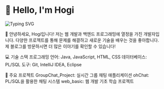 # 👋 Hello, I'm Hogi

![Typing SVG](https://readme-typing-svg.demolab.com?font=Fira+Code&size=24&duration=3000&pause=1000&color=FF5733&center=false&vCenter=false&width=500&lines=Hello%2C+I'm+Hogi.;Welcome+to+my+GitHub!;Let's+build+amazing+things+together!)


👋 안녕하세요, Hogi입니다!
저는 웹 개발과 백엔드 프로그래밍에 열정을 가진 개발자입니다. 
다양한 프로젝트를 통해 문제를 해결하고 새로운 기술을 배우는 것을 좋아합니다.
제 블로그를 방문하시면 더 많은 이야기를 확인할 수 있습니다!


💻 기술 스택
프로그래밍 언어: Java, JavaScript, HTML, CSS
데이터베이스: PL/SQL
도구: Git, IntelliJ IDEA, Eclipse


📂 주요 프로젝트
GroupChat_Project: 실시간 그룹 채팅 애플리케이션
ohChat: PL/SQL을 활용한 채팅 시스템
web_basic: 웹 개발 기초 학습 프로젝트
